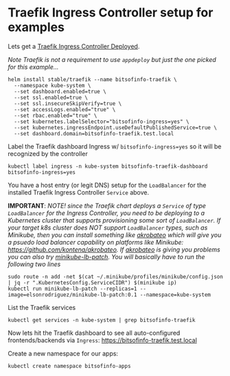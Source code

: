 # Traefik Ingress Controller setup for examples

Lets get a [Traefik Ingress Controller Deployed](https://github.com/helm/charts/tree/master/stable/traefik).

*Note Traefik is not a requirement to use `appdeploy` but just the one picked for this example...*
```
helm install stable/traefik --name bitsofinfo-traefik \
  --namespace kube-system \
  --set dashboard.enabled=true \
  --set ssl.enabled=true \
  --set ssl.insecureSkipVerify=true \
  --set accessLogs.enabled="true" \
  --set rbac.enabled="true" \
  --set kubernetes.labelSelector="bitsofinfo-ingress=yes" \
  --set kubernetes.ingressEndpoint.useDefaultPublishedService=true \
  --set dashboard.domain=bitsofinfo-traefik.test.local
```

Label the Traefik dashboard Ingress w/ `bitsofinfo-ingress=yes` so it will be recognized by the controller
```
kubectl label ingress -n kube-system bitsofinfo-traefik-dashboard bitsofinfo-ingress=yes
```

You have a host entry (or legit DNS) setup for the `LoadBalancer` for the installed Traefik Ingress Controller `Service` above.

**IMPORTANT**:
*NOTE! since the Traefik chart deploys a `Service` of type `LoadBalancer` for the Ingress Controller, you need to be deploying to a Kubernetes cluster that supports provisioning some sort of `LoadBalancer`. If your target k8s cluster does NOT support `LoadBalancer` types, such as Minikube, then you can install something like [akrobateo](https://github.com/kontena/akrobateo) which will give you a psuedo load balancer capability on platforms like Minikube: https://github.com/kontena/akrobateo.*
*If [akrobateo](https://github.com/kontena/akrobateo) is giving you problems you can also try [minikube-lb-patch](https://github.com/elsonrodriguez/minikube-lb-patch). You will basically have to run the following two lines*
```
sudo route -n add -net $(cat ~/.minikube/profiles/minikube/config.json | jq -r ".KubernetesConfig.ServiceCIDR") $(minikube ip)
kubectl run minikube-lb-patch --replicas=1 --image=elsonrodriguez/minikube-lb-patch:0.1 --namespace=kube-system
```

List the Traefik services
```
kubectl get services -n kube-system | grep bitsofinfo-traefik
```

Now lets hit the Traefik dashboard to see all auto-configured frontends/backends via `Ingress`: https://bitsofinfo-traefik.test.local

Create a new namespace for our apps:
```
kubectl create namespace bitsofinfo-apps
```
